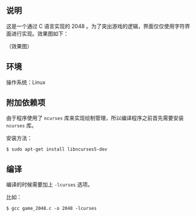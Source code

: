 ## 说明
这是一个通过 C 语言实现的 2048 。为了突出游戏的逻辑，界面仅仅使用字符界面进行实现。效果图如下：

（效果图）

## 环境

操作系统：Linux

## 附加依赖项

由于程序使用了 `ncurses` 库来实现绘制管理，所以编译程序之前首先需要安装 `ncurses` 库。

安装方法：

```shell
$ sudo apt-get install libncurses5-dev
```

## 编译

编译的时候需要加上 `-lcurses` 选项。

比如：
```shell
$ gcc game_2048.c -o 2048 -lcurses
```
